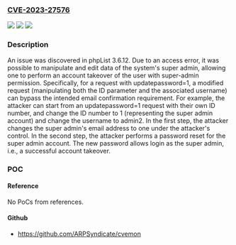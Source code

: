 ### [CVE-2023-27576](https://cve.mitre.org/cgi-bin/cvename.cgi?name=CVE-2023-27576)
![](https://img.shields.io/static/v1?label=Product&message=n%2Fa&color=blue)
![](https://img.shields.io/static/v1?label=Version&message=n%2Fa&color=blue)
![](https://img.shields.io/static/v1?label=Vulnerability&message=n%2Fa&color=brighgreen)

### Description

An issue was discovered in phpList 3.6.12. Due to an access error, it was possible to manipulate and edit data of the system's super admin, allowing one to perform an account takeover of the user with super-admin permission. Specifically, for a request with updatepassword=1, a modified request (manipulating both the ID parameter and the associated username) can bypass the intended email confirmation requirement. For example, the attacker can start from an updatepassword=1 request with their own ID number, and change the ID number to 1 (representing the super admin account) and change the username to admin2. In the first step, the attacker changes the super admin's email address to one under the attacker's control. In the second step, the attacker performs a password reset for the super admin account. The new password allows login as the super admin, i.e., a successful account takeover.

### POC

#### Reference
No PoCs from references.

#### Github
- https://github.com/ARPSyndicate/cvemon

